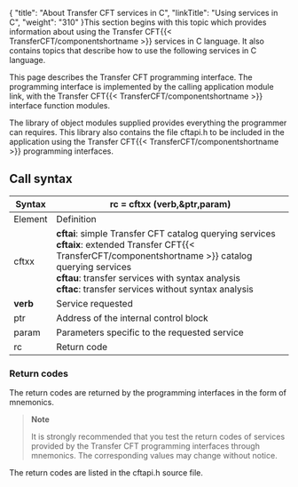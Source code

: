 {
    "title": "About Transfer CFT services in C",
    "linkTitle": "Using services in C",
    "weight": "310"
}This section begins with this topic which provides information about using
the Transfer CFT{{< TransferCFT/componentshortname  >}} services in C language. It also contains topics
that describe how to use the following services in
C language.

This page describes the Transfer
CFT programming interface. The programming interface is implemented by
the calling application module link, with the Transfer CFT{{< TransferCFT/componentshortname  >}} interface function
modules.

The library of object modules supplied provides everything the programmer
can requires. This library also contains the file cftapi.h
to be included in the application using the Transfer CFT{{< TransferCFT/componentshortname  >}} programming interfaces.

<span id="Call_Syntax"></span>

## Call syntax


| ****Syntax**** | rc = cftxx (verb,&amp;ptr,param) |
| --- | --- |
| Element | Definition |
| cftxx | ****cftai****: simple Transfer CFT catalog querying services<br/> ****cftaix****: extended Transfer CFT{{< TransferCFT/componentshortname  >}} catalog querying services<br/> ****cftau****: transfer services with syntax analysis<br/> ****cftac****: transfer services without syntax analysis |
| **verb** | Service requested |
| ptr | Address of the internal control block |
| param | Parameters specific to the requested service |
| rc | Return code |


### Return codes

The return codes are returned by the programming interfaces in the form
of mnemonics.

> **Note**
>
> It is strongly recommended that you test the return codes of services
> provided by the Transfer CFT programming interfaces through mnemonics.
> The corresponding values may change without notice.

The return codes are listed in the cftapi.h source file.

